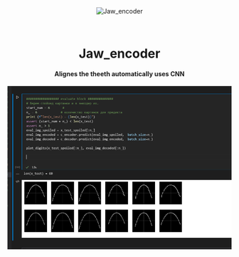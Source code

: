 <div align="center" id="top"> 
  <img src="./.github/app.gif" alt="Jaw_encoder" />

  &#xa0;

  <!-- <a href="https://jaw_encoder.netlify.app">Demo</a> -->
</div>

<h1 align="center">Jaw_encoder</h1>

<!-- Status -->
<h4 align="center">
Alignes the theeth automatically uses CNN
</h4>

<h4 align="center"> 
	<img src = https://github.com/fader111/teeth_auto_setup/blob/fe75481ec2f2fddc5c6ec6c472a6e0367d08c19d/png/predictions_nb.png/>
</h4> 

